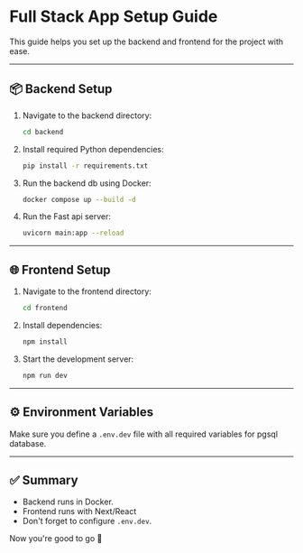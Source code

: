 # Full Stack App Setup Guide

This guide helps you set up the backend and frontend for the project with ease.

---

## 📦 Backend Setup

1. Navigate to the backend directory:
   ```bash
   cd backend
   ```

2. Install required Python dependencies:
   ```bash
   pip install -r requirements.txt
   ```

3. Run the backend db using Docker:
   ```bash
   docker compose up --build -d
   ```
4. Run the Fast api server:
    ```bash
   uvicorn main:app --reload
   ```
---

## 🌐 Frontend Setup

1. Navigate to the frontend directory:
   ```bash
   cd frontend
   ```

2. Install dependencies:
   ```bash
   npm install
   ```

3. Start the development server:
   ```bash
   npm run dev
   ```

---

## ⚙️ Environment Variables

Make sure you define a `.env.dev` file with all required variables for pgsql database.

---

## ✅ Summary

- Backend runs in Docker.
- Frontend runs with Next/React 
- Don't forget to configure `.env.dev`.

Now you're good to go 🚀